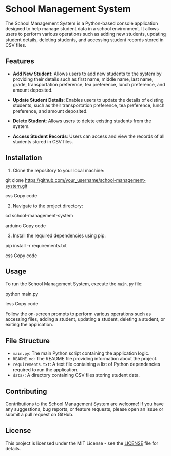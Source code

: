 # School Management System

The School Management System is a Python-based console application designed to help manage student data in a school environment. It allows users to perform various operations such as adding new students, updating student details, deleting students, and accessing student records stored in CSV files.

## Features

- **Add New Student**: Allows users to add new students to the system by providing their details such as first name, middle name, last name, grade, transportation preference, tea preference, lunch preference, and amount deposited.

- **Update Student Details**: Enables users to update the details of existing students, such as their transportation preference, tea preference, lunch preference, and amount deposited.

- **Delete Student**: Allows users to delete existing students from the system.

- **Access Student Records**: Users can access and view the records of all students stored in CSV files.

## Installation

1. Clone the repository to your local machine:

git clone https://github.com/your_username/school-management-system.git

css
Copy code

2. Navigate to the project directory:

cd school-management-system

arduino
Copy code

3. Install the required dependencies using pip:

pip install -r requirements.txt

css
Copy code

## Usage

To run the School Management System, execute the `main.py` file:

python main.py

less
Copy code

Follow the on-screen prompts to perform various operations such as accessing files, adding a student, updating a student, deleting a student, or exiting the application.

## File Structure

- `main.py`: The main Python script containing the application logic.
- `README.md`: The README file providing information about the project.
- `requirements.txt`: A text file containing a list of Python dependencies required to run the application.
- `data/`: A directory containing CSV files storing student data.

## Contributing

Contributions to the School Management System are welcome! If you have any suggestions, bug reports, or feature requests, please open an issue or submit a pull request on GitHub.

## License

This project is licensed under the MIT License - see the [LICENSE](LICENSE) file for details.